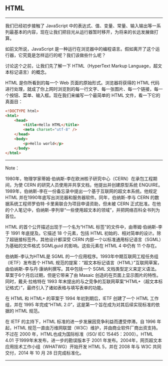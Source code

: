 ## HTML

---

我们已经初步接触了 JavaScript 中的表达式、值、变量、常量、输入输出等一系列最基本的内容，现在让我们把目光从运行器暂时移开，为将来的长远发展做打算。

如前文所说，JavaScript 是一种运行在浏览器中的编程语言。假如离开了这个运行器，它究竟是怎样运行的呢？我们该做些什么呢？

讨论这个之前，让我们先了解一下 HTML（HyperText Markup Language，超文本标记语言）的概念。

HTML 是你所看到的每一个 Web 页面的原始形式。浏览器将获得的 HTML 代码进行处理，就成了你上网时浏览到的每一行文字、每一张图片、每一个链接，每一个按钮、菜单、输入框。现在我们来编写一个最简单的 HTML 文件，看一下它的真面目：

```html
<!DOCTYPE html>
<html>
    <head>
        <title>Hello HTML</title>
        <meta charset="utf-8" />
    </head>
    <body>
        <p>Hello world</p>
    </body>
</html>
```





---

Note：

1980年，物理学家蒂姆·伯纳斯-李在欧洲核子研究中心（CERN）在承包工程期间，为使 CERN 的研究人员使用并共享文档，他提出并创建原型系统 ENQUIRE。1989年，伯纳斯-李在一份备忘录中提出一个基于互联网的超文本系统。他规定HTML 并在1990年底写出浏览器和服务器软件。同年，伯纳斯-李与 CERN 的数据系统工程师罗伯特·卡里奥联合为项目申请资助，但未被 CERN 正式批准。在他的个人笔记中，伯纳斯-李列举“一些使用超文本的领域”，并把网络百科全书列为首位。

HTML 的首个公开描述出现于一个名为“HTML 标签”的文件中，由蒂姆·伯纳斯-李于 1991 年底提及。它描述 18 个元素，包括 HTML 初始的、相对简单的设计。除了超链接标签外，其他设计都深受 CERN 内部一个以标准通用标记语言（SGML）为基础的文件格式 SGMLguid 的影响。这些元素在 HTML 4 中仍有 11 个存在。

伯纳斯-李认为HTML是 SGML 的一个应用程序。1993年中期互联网工程任务组（IETF）发布首个 HTML 规范的提案：“超文本标记语言（HTML）”互联网草案，由伯纳斯-李与丹·康纳利撰写。其中包括一个 SGML 文档类型定义来定义语法。草案于6个月后过期，但是它带来了由 Masaic 创造的在页面上显示图片的特性。同时，戴夫·拉格特在 1993 年末提出的与之竞争的互联网草案“HTML+（超文本标记格式）”，最终引入了诸如表格与填写表单的功能。

在 HTML 和 HTML+ 的草案于 1994 年初到期后，IETF 创建了一个 HTML 工作组，并在 1995 年完成“HTML 2.0”，这是第一个旨在成为对其后续实现标准的依据的 HTML 规范。

在 IETF 的主持下，HTML 标准的进一步发展因竞争利益而遭受停滞。自 1996 年起，HTML 规范一直由万维网联盟（W3C）维护，并由商业软件厂商出资支持。不过在 2000 年，HTML也成为国际标准（ISO/ IEC 15445：2000）。HTML 4.01 于1999年末发布，进一步的勘误版本于 2001 年发布。2004年，网页超文本应用技术工作小组（WHATWG）开始开发 HTML 5，并在 2008 年与 W3C 共同交付，2014 年 10 月 28 日完成标准化。

---

